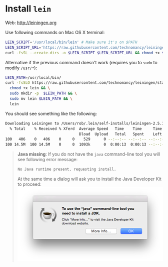 # Install `lein`

Web: http://leiningen.org

Use following commands on Mac OS X terminal:

``` bash
LEIN_SCRIPT='/usr/local/bin/lein' # Make sure it's on $PATH
LEIN_SCRIPT_URL='https://raw.githubusercontent.com/technomancy/leiningen/stable/bin/lein'
curl -fsSL --create-dirs -o $LEIN_SCRIPT $LEIN_SCRIPT_URL && chmod +x $LEIN_SCRIPT && lein
```

Alternative if the previous command doesn't work (requires you to `sudo` to modify `/usr/*`):

``` bash
LEIN_PATH=/usr/local/bin/
curl -fsSLO https://raw.githubusercontent.com/technomancy/leiningen/stable/bin/lein && \
  chmod +x lein && \
  sudo mkdir -p  $LEIN_PATH && \
  sudo mv lein $LEIN_PATH && \
  lein
```

You should see something like the following:

``` bash
Downloading Leiningen to /Users/rob/.lein/self-installs/leiningen-2.5.1-standalone.jar now...
  % Total    % Received % Xferd  Average Speed   Time    Time     Time  Current
                                 Dload  Upload   Total   Spent    Left  Speed
100   406    0   406    0     0    529      0 --:--:-- --:--:-- --:--:--   529
100 14.5M  100 14.5M    0     0  1093k      0  0:00:13  0:00:13 --:--:-- 1637k
```

> **Java missing**: If you do not have the `java` command-line tool you will see following error message:
> ``` bash
> No Java runtime present, requesting install.
> ```
> At the same time a dialog will ask you to install the Java Developer Kit to proceed:
> ![Install JDK dialog](images/dialog_install_jdk_mac.png)
